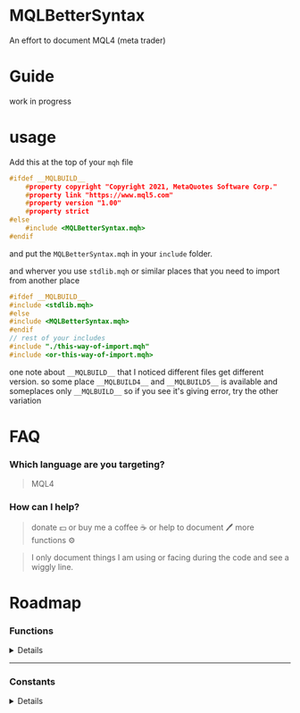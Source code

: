 # MQLBetterSyntax

An effort to document MQL4 (meta trader)

# Guide

work in progress

# usage

Add this at the top of your `mqh` file

```cpp
#ifdef __MQLBUILD__
    #property copyright "Copyright 2021, MetaQuotes Software Corp."
    #property link "https://www.mql5.com"
    #property version "1.00"
    #property strict
#else
    #include <MQLBetterSyntax.mqh>
#endif
```

and put the `MQLBetterSyntax.mqh` in your `include` folder.

and wherver you use `stdlib.mqh` or similar places that you need to import from another place

```c
#ifdef __MQLBUILD__
#include <stdlib.mqh>
#else
#include <MQLBetterSyntax.mqh>
#endif
// rest of your includes
#include "./this-way-of-import.mqh"
#include <or-this-way-of-import.mqh>
```

one note about `__MQLBUILD__` that I noticed different files get different version. so some place `__MQLBUILD4__` and `__MQLBUILD5__` is available and someplaces only `__MQLBUILD__` so if you see it's giving error, try the other variation

# FAQ

### Which language are you targeting?

> MQL4

### How can I help?

> donate :dollar: or buy me a coffee :coffee: or help to document :pen: more functions :gear:

> I only document things I am using or facing during the code and see a wiggly line.

# Roadmap

### Functions

<details>

- [ ] AccountBalance
- [ ] AccountCompany
- [ ] AccountCredit
- [ ] AccountCurrency
- [ ] AccountEquity
- [ ] AccountFreeMargin
- [ ] AccountFreeMarginCheck
- [ ] AccountFreeMarginMode
- [ ] AccountInfoDouble
- [ ] AccountInfoInteger
- [ ] AccountInfoString
- [ ] AccountLeverage
- [ ] AccountMargin
- [ ] AccountName
- [ ] AccountNumber
- [ ] AccountProfit
- [ ] AccountServer
- [ ] AccountStopoutLevel
- [ ] AccountStopoutMode
- [ ] acos
- [ ] Alert
- [ ] ArrayBsearch
- [ ] ArrayCompare
- [ ] ArrayCopy
- [ ] ArrayCopyRates
- [ ] ArrayCopySeries
- [ ] ArrayDimension
- [ ] ArrayFill
- [ ] ArrayFree
- [ ] ArrayGetAsSeries
- [ ] ArrayInitialize
- [ ] ArrayIsDynamic
- [ ] ArrayIsSeries
- [ ] ArrayMaximum
- [ ] ArrayMinimum
- [ ] ArrayRange
- [ ] ArrayResize
- [ ] ArraySetAsSeries
- [x] ArraySize
- [ ] ArraySort
- [ ] asin
- [ ] atan
- [ ] Bars
- [ ] ceil
- [x] CharArrayToString
- [ ] ChartApplyTemplate
- [ ] ChartClose
- [ ] ChartFirst
- [ ] ChartGetDouble
- [ ] ChartGetInteger
- [ ] ChartGetString
- [ ] ChartID
- [ ] ChartIndicatorDelete
- [ ] ChartIndicatorName
- [ ] ChartIndicatorsTotal
- [ ] ChartNavigate
- [ ] ChartNext
- [ ] ChartOpen
- [ ] CharToStr
- [ ] CharToString
- [ ] ChartPeriod
- [ ] ChartPriceOnDropped
- [ ] ChartRedraw
- [ ] ChartSaveTemplate
- [ ] ChartScreenShot
- [ ] ChartSetDouble
- [ ] ChartSetInteger
- [ ] ChartSetString
- [ ] ChartSetSymbolPeriod
- [ ] ChartSymbol
- [ ] ChartTimeOnDropped
- [ ] ChartTimePriceToXY
- [ ] ChartWindowFind
- [ ] ChartWindowOnDropped
- [ ] ChartXOnDropped
- [ ] ChartXYToTimePrice
- [ ] ChartYOnDropped
- [ ] CheckPointer
- [ ] ColorToARGB
- [ ] ColorToString
- [ ] Comment
- [ ] CopyClose
- [ ] CopyHigh
- [ ] CopyLow
- [ ] CopyOpen
- [ ] CopyRates
- [ ] CopyTickVolume
- [ ] CopyTime
- [ ] cos
- [ ] CryptDecode
- [ ] CryptEncode
- [ ] Day
- [ ] DayOfWeek
- [ ] DayOfYear
- [ ] DebugBreak
- [x] Digits
- [ ] DoubleToStr
- [x] DoubleToString
- [ ] EnumToString
- [ ] EventChartCustom
- [ ] EventKillTimer
- [ ] EventSetMillisecondTimer
- [ ] EventSetTimer
- [ ] exp
- [ ] ExpertRemove
- [ ] fabs
- [ ] FileClose
- [ ] FileCopy
- [ ] FileDelete
- [ ] FileFindClose
- [ ] FileFindFirst
- [ ] FileFindNext
- [ ] FileFlush
- [ ] FileGetInteger
- [ ] FileIsEnding
- [ ] FileIsExist
- [ ] FileIsLineEnding
- [ ] FileMove
- [ ] FileOpen
- [ ] FileOpenHistory
- [ ] FileReadArray
- [ ] FileReadBool
- [ ] FileReadDatetime
- [ ] FileReadDouble
- [ ] FileReadFloat
- [ ] FileReadInteger
- [ ] FileReadLong
- [ ] FileReadNumber
- [ ] FileReadString
- [ ] FileReadStruct
- [ ] FileSeek
- [ ] FileSize
- [ ] FileTell
- [ ] FileWrite
- [ ] FileWriteArray
- [ ] FileWriteDouble
- [ ] FileWriteFloat
- [ ] FileWriteInteger
- [ ] FileWriteLong
- [ ] FileWriteString
- [ ] FileWriteStruct
- [ ] floor
- [ ] fmax
- [ ] fmin
- [ ] fmod
- [ ] FolderClean
- [ ] FolderCreate
- [ ] FolderDelete
- [x] GetLastError
- [x] GetPointer
- [ ] GetTickCount
- [ ] GlobalVariableCheck
- [ ] GlobalVariableDel
- [ ] GlobalVariableGet
- [ ] GlobalVariableName
- [ ] GlobalVariablesDeleteAll
- [ ] GlobalVariableSet
- [ ] GlobalVariableSetOnCondition
- [ ] GlobalVariablesFlush
- [ ] GlobalVariablesTotal
- [ ] GlobalVariableTemp
- [ ] GlobalVariableTime
- [ ] HideTestIndicators
- [ ] Hour
- [ ] iAC
- [ ] iAD
- [ ] iADX
- [ ] iAlligator
- [ ] iAO
- [ ] iATR
- [ ] iBands
- [ ] iBandsOnArray
- [ ] iBars
- [ ] iBarShift
- [ ] iBearsPower
- [ ] iBullsPower
- [ ] iBWMFI
- [ ] iCCI
- [ ] iCCIOnArray
- [ ] iClose
- [ ] iCustom
- [ ] iDeMarker
- [ ] iEnvelopes
- [ ] iEnvelopesOnArray
- [ ] iForce
- [ ] iFractals
- [ ] iGator
- [ ] iHigh
- [ ] iHighest
- [ ] iIchimoku
- [ ] iLow
- [ ] iLowest
- [ ] iMA
- [ ] iMACD
- [ ] iMAOnArray
- [ ] iMFI
- [ ] iMomentum
- [ ] iMomentumOnArray
- [ ] IndicatorBuffers
- [ ] IndicatorCounted
- [ ] IndicatorDigits
- [ ] IndicatorSetDouble
- [ ] IndicatorSetInteger
- [ ] IndicatorSetString
- [ ] IndicatorShortName
- [ ] IntegerToString
- [ ] iOBV
- [ ] iOpen
- [ ] iOsMA
- [ ] iRSI
- [ ] iRSIOnArray
- [ ] iRVI
- [ ] iSAR
- [ ] IsConnected
- [ ] IsDemo
- [ ] IsDllsAllowed
- [ ] IsExpertEnabled
- [ ] IsLibrariesAllowed
- [ ] IsOptimization
- [ ] IsStopped
- [ ] iStdDev
- [ ] iStdDevOnArray
- [ ] IsTesting
- [ ] iStochastic
- [ ] IsTradeAllowed
- [ ] IsTradeContextBusy
- [ ] IsVisualMode
- [ ] iTime
- [ ] iVolume
- [ ] iWPR
- [ ] log
- [ ] log10
- [ ] MarketInfo
- [x] MathAbs
- [ ] MathArccos
- [ ] MathArcsin
- [ ] MathArctan
- [ ] MathCeil
- [ ] MathCos
- [ ] MathExp
- [ ] MathFloor
- [ ] MathIsValidNumber
- [ ] MathLog
- [ ] MathLog10
- [ ] MathMax
- [ ] MathMin
- [ ] MathMod
- [ ] MathPow
- [ ] MathRand
- [x] MathRound
- [ ] MathSin
- [ ] MathSqrt
- [ ] MathSrand
- [ ] MathTan
- [ ] MessageBox
- [ ] Minute
- [ ] Month
- [ ] MQLInfoInteger
- [ ] MQLInfoString
- [ ] MQLSetInteger
- [x] NormalizeDouble
- [ ] ObjectCreate
- [ ] ObjectDelete
- [ ] ObjectDescription
- [ ] ObjectFind
- [ ] ObjectGet
- [ ] ObjectGetDouble
- [ ] ObjectGetFiboDescription
- [ ] ObjectGetInteger
- [ ] ObjectGetShiftByValue
- [ ] ObjectGetString
- [ ] ObjectGetTimeByValue
- [ ] ObjectGetValueByShift
- [ ] ObjectGetValueByTime
- [ ] ObjectMove
- [ ] ObjectName
- [ ] ObjectsDeleteAll
- [ ] ObjectSet
- [ ] ObjectSetDouble
- [ ] ObjectSetFiboDescription
- [ ] ObjectSetInteger
- [ ] ObjectSetString
- [ ] ObjectSetText
- [ ] ObjectsTotal
- [ ] ObjectType
- [ ] OrderClose
- [ ] OrderCloseBy
- [ ] OrderClosePrice
- [ ] OrderCloseTime
- [ ] OrderComment
- [ ] OrderCommission
- [ ] OrderDelete
- [ ] OrderExpiration
- [ ] OrderLots
- [ ] OrderMagicNumber
- [ ] OrderModify
- [ ] OrderOpenPrice
- [ ] OrderOpenTime
- [ ] OrderPrint
- [ ] OrderProfit
- [ ] OrderSelect
- [x] OrderSend
- [ ] OrdersHistoryTotal
- [ ] OrderStopLoss
- [ ] OrdersTotal
- [ ] OrderSwap
- [ ] OrderSymbol
- [ ] OrderTakeProfit
- [ ] OrderTicket
- [ ] OrderType
- [ ] Period
- [ ] Period
- [ ] PeriodSeconds
- [ ] PlaySound
- [ ] Point
- [ ] pow
- [x] Print
- [ ] PrintFormat
- [ ] rand
- [ ] RefreshRates
- [ ] ResetLastError
- [ ] ResourceCreate
- [ ] ResourceFree
- [ ] ResourceReadImage
- [ ] ResourceSave
- [ ] round
- [ ] Seconds
- [ ] SendFTP
- [ ] SendMail
- [ ] SendNotification
- [ ] SeriesInfoInteger
- [ ] SetIndexArrow
- [ ] SetIndexBuffer
- [ ] SetIndexDrawBegin
- [ ] SetIndexEmptyValue
- [ ] SetIndexLabel
- [ ] SetIndexShift
- [ ] SetIndexStyle
- [ ] SetLevelStyle
- [ ] SetLevelValue
- [ ] ShortArrayToString
- [ ] ShortToString
- [ ] SignalBaseGetDouble
- [ ] SignalBaseGetInteger
- [ ] SignalBaseGetString
- [ ] SignalBaseSelect
- [ ] SignalBaseTotal
- [ ] SignalInfoGetDouble
- [ ] SignalInfoGetInteger
- [ ] SignalInfoGetString
- [ ] SignalInfoSetDouble
- [ ] SignalInfoSetInteger
- [ ] SignalSubscribe
- [ ] SignalUnsubscribe
- [ ] sin
- [ ] Sleep
- [ ] sqrt
- [ ] srand
- [ ] StringAdd
- [ ] StringBufferLen
- [ ] StringCompare
- [ ] StringConcatenate
- [ ] StringFill
- [ ] StringFind
- [ ] StringFormat
- [ ] StringGetChar
- [ ] StringGetCharacter
- [ ] StringInit
- [ ] StringLen
- [ ] StringReplace
- [ ] StringSetChar
- [ ] StringSetCharacter
- [ ] StringSplit
- [ ] StringSubstr
- [x] StringToCharArray
- [ ] StringToColor
- [ ] StringToDouble
- [ ] StringToInteger
- [ ] StringToLower
- [ ] StringToShortArray
- [ ] StringToTime
- [ ] StringToUpper
- [ ] StringTrimLeft
- [ ] StringTrimRight
- [ ] StrToDouble
- [ ] StrToInteger
- [ ] StrToTime
- [ ] StructToTime
- [x] Symbol
- [x] SymbolInfoDouble
- [ ] SymbolInfoInteger
- [ ] SymbolInfoSessionQuote
- [ ] SymbolInfoSessionTrade
- [ ] SymbolInfoString
- [ ] SymbolInfoTick
- [ ] SymbolName
- [ ] SymbolSelect
- [ ] SymbolsTotal
- [ ] tan
- [ ] TerminalClose
- [ ] TerminalCompany
- [ ] TerminalInfoDouble
- [ ] TerminalInfoInteger
- [ ] TerminalInfoString
- [ ] TerminalName
- [ ] TerminalPath
- [ ] TesterStatistics
- [ ] TextGetSize
- [ ] TextOut
- [ ] TextSetFont
- [ ] TimeCurrent
- [ ] TimeDay
- [ ] TimeDaylightSavings
- [ ] TimeDayOfWeek
- [ ] TimeDayOfYear
- [ ] TimeGMT
- [ ] TimeGMTOffset
- [ ] TimeHour
- [ ] TimeLocal
- [ ] TimeMinute
- [ ] TimeMonth
- [ ] TimeSeconds
- [ ] TimeToStr
- [ ] TimeToString
- [ ] TimeToStruct
- [ ] TimeYear
- [ ] UninitializeReason
- [ ] WebRequest
- [ ] WindowBarsPerChart
- [ ] WindowExpertName
- [ ] WindowFind
- [ ] WindowFirstVisibleBar
- [ ] WindowHandle
- [ ] WindowIsVisible
- [ ] WindowOnDropped
- [ ] WindowPriceMax
- [ ] WindowPriceMin
- [ ] WindowPriceOnDropped
- [ ] WindowRedraw
- [ ] WindowScreenShot
- [ ] WindowsTotal
- [ ] WindowTimeOnDropped
- [ ] WindowXOnDropped
- [ ] WindowYOnDropped
- [ ] Year
- [ ] ZeroMemory

</details>

---

### Constants

<details>

- [ ] \_\_DATE\_\_
- [ ] \_\_DATETIME\_\_
- [ ] \_\_FILE\_\_
- [ ] \_\_FUNCSIG\_\_
- [ ] \_\_FUNCTION\_\_
- [ ] \_\_LINE\_\_
- [x] \_\_MQLBUILD**, \_\_MQL4BUILD**
- [ ] \_\_PATH\_\_
- [ ] ACCOUNT_BALANCE
- [ ] ACCOUNT_COMPANY
- [ ] ACCOUNT_CREDIT
- [ ] ACCOUNT_CURRENCY
- [ ] ACCOUNT_EQUITY
- [ ] ACCOUNT_MARGIN_FREE
- [ ] ACCOUNT_LEVERAGE
- [ ] ACCOUNT_LIMIT_ORDERS
- [ ] ACCOUNT_LOGIN
- [ ] ACCOUNT_MARGIN
- [ ] ACCOUNT_MARGIN_LEVEL
- [ ] ACCOUNT_MARGIN_SO_CALL
- [ ] ACCOUNT_MARGIN_SO_MODE
- [ ] ACCOUNT_MARGIN_SO_SO
- [ ] ACCOUNT_NAME
- [ ] ACCOUNT_PROFIT
- [ ] ACCOUNT_SERVER
- [ ] ACCOUNT_STOPOUT_MODE_MONEY
- [ ] ACCOUNT_STOPOUT_MODE_PERCENT
- [ ] ACCOUNT_TRADE_ALLOWED
- [ ] ACCOUNT_TRADE_EXPERT
- [ ] ACCOUNT_TRADE_MODE
- [ ] ACCOUNT_TRADE_MODE_CONTEST
- [ ] ACCOUNT_TRADE_MODE_DEMO
- [ ] ACCOUNT_TRADE_MODE_REAL
- [ ] ALIGN_CENTER
- [ ] ALIGN_LEFT
- [ ] ALIGN_RIGHT
- [ ] ANCHOR_BOTTOM
- [ ] ANCHOR_CENTER
- [ ] ANCHOR_LEFT
- [ ] ANCHOR_LEFT_LOWER
- [ ] ANCHOR_LEFT_UPPER
- [ ] ANCHOR_LOWER
- [ ] ANCHOR_RIGHT
- [ ] ANCHOR_RIGHT_LOWER
- [ ] ANCHOR_RIGHT_UPPER
- [ ] ANCHOR_TOP
- [ ] ANCHOR_UPPER
- [ ] BORDER_FLAT
- [ ] BORDER_RAISED
- [ ] BORDER_SUNKEN
- [ ] CHAR_MAX
- [ ] CHAR_MIN
- [ ] CHART_AUTOSCROLL
- [ ] CHART_BARS
- [ ] CHART_BEGIN
- [ ] CHART_BRING_TO_TOP
- [ ] CHART_CANDLES
- [ ] CHART_COLOR_ASK
- [ ] CHART_COLOR_BACKGROUND
- [ ] CHART_COLOR_BID
- [ ] CHART_COLOR_CANDLE_BEAR
- [ ] CHART_COLOR_CANDLE_BULL
- [ ] CHART_COLOR_CHART_DOWN
- [ ] CHART_COLOR_CHART_LINE
- [ ] CHART_COLOR_CHART_UP
- [ ] CHART_COLOR_FOREGROUND
- [ ] CHART_COLOR_GRID
- [ ] CHART_COLOR_LAST
- [ ] CHART_COLOR_STOP_LEVEL
- [ ] CHART_COLOR_VOLUME
- [ ] CHART_COMMENT
- [ ] CHART_CURRENT_POS
- [ ] CHART_DRAG_TRADE_LEVELS
- [ ] CHART_END
- [ ] CHART_EVENT_MOUSE_MOVE
- [ ] CHART_EVENT_OBJECT_CREATE
- [ ] CHART_EVENT_OBJECT_DELETE
- [ ] CHART_FIRST_VISIBLE_BAR
- [ ] CHART_FIXED_MAX
- [ ] CHART_FIXED_MIN
- [ ] CHART_FIXED_POSITION
- [ ] CHART_FOREGROUND
- [ ] CHART_HEIGHT_IN_PIXELS
- [ ] CHART_IS_OFFLINE
- [ ] CHART_LINE
- [ ] CHART_MODE
- [ ] CHART_MOUSE_SCROLL
- [ ] CHART_POINTS_PER_BAR
- [ ] CHART_PRICE_MAX
- [ ] CHART_PRICE_MIN
- [ ] CHART_SCALE
- [ ] CHART_SCALE_PT_PER_BAR
- [ ] CHART_SCALEFIX
- [ ] CHART_SCALEFIX_11
- [ ] CHART_SHIFT
- [ ] CHART_SHIFT_SIZE
- [ ] CHART_SHOW_ASK_LINE
- [ ] CHART_SHOW_BID_LINE
- [ ] CHART_SHOW_DATE_SCALE
- [ ] CHART_SHOW_GRID
- [ ] CHART_SHOW_LAST_LINE
- [ ] CHART_SHOW_OBJECT_DESCR
- [ ] CHART_SHOW_OHLC
- [ ] CHART_SHOW_PERIOD_SEP
- [ ] CHART_SHOW_PRICE_SCALE
- [ ] CHART_SHOW_TRADE_LEVELS
- [ ] CHART_SHOW_VOLUMES
- [ ] CHART_VISIBLE_BARS
- [ ] CHART_VOLUME_HIDE
- [ ] CHART_VOLUME_TICK
- [ ] CHART_WIDTH_IN_BARS
- [ ] CHART_WIDTH_IN_PIXELS
- [ ] CHART_WINDOW_HANDLE
- [ ] CHART_WINDOW_IS_VISIBLE
- [ ] CHART_WINDOW_YDISTANCECHART_WINDOWS_TOTAL
- [ ] CHARTEVENT_CHART_CHANGE
- [ ] CHARTEVENT_CLICK
- [ ] CHARTEVENT_CUSTOM
- [ ] CHARTEVENT_CUSTOM_LAST
- [ ] CHARTEVENT_KEYDOWN
- [ ] CHARTEVENT_MOUSE_MOVE
- [ ] CHARTEVENT_OBJECT_CHANGE
- [ ] CHARTEVENT_OBJECT_CLICK
- [ ] CHARTEVENT_OBJECT_CREATE
- [ ] CHARTEVENT_OBJECT_DELETE
- [ ] CHARTEVENT_OBJECT_DRAG
- [ ] CHARTEVENT_OBJECT_ENDEDIT
- [ ] CHARTS_MAX
- [x] CLR_NONE, clrNONE
- [x] clrAliceBlue
- [x] clrAntiqueWhite
- [x] clrAqua
- [x] clrAquamarine
- [x] clrBeige
- [x] clrBisque
- [x] clrBlack
- [x] clrBlanchedAlmond
- [x] clrBlue
- [x] clrBlueViolet
- [x] clrBrown
- [x] clrBurlyWood
- [x] clrCadetBlue
- [x] clrChartreuse
- [x] clrChocolate
- [x] clrCoral
- [x] clrCornflowerBlue
- [x] clrCornsilk
- [x] clrCrimson
- [x] clrDarkBlue
- [x] clrDarkGoldenrod
- [x] clrDarkGray
- [x] clrDarkGreen
- [x] clrDarkKhaki
- [x] clrDarkOliveGreen
- [x] clrDarkOrange
- [x] clrDarkOrchid
- [x] clrDarkSalmon
- [x] clrDarkSeaGreen
- [x] clrDarkSlateBlue
- [x] clrDarkSlateGray
- [x] clrDarkTurquoise
- [x] clrDarkViolet
- [x] clrDeepPink
- [x] clrDeepSkyBlue
- [x] clrDimGray
- [x] clrDodgerBlue
- [x] clrFireBrick
- [x] clrForestGreen
- [x] clrGainsboro
- [x] clrGold
- [x] clrGoldenrod
- [x] clrGray
- [x] clrGreen
- [x] clrGreenYellow
- [x] clrHoneydew
- [x] clrHotPink
- [x] clrIndianRed
- [x] clrIndigo
- [x] clrIvory
- [x] clrKhaki
- [x] clrLavender
- [x] clrLavenderBlush
- [x] clrLawnGreen
- [x] clrLemonChiffon
- [x] clrLightBlue
- [x] clrLightCoral
- [x] clrLightCyan
- [x] clrLightGoldenrod
- [x] clrLightGray
- [x] clrLightGreen
- [x] clrLightPink
- [x] clrLightSalmon
- [x] clrLightSeaGreen
- [x] clrLightSkyBlue
- [x] clrLightSlateGray
- [x] clrLightSteelBlue
- [x] clrLightYellow
- [x] clrLime
- [x] clrLimeGreen
- [x] clrLinen
- [x] clrMagenta
- [x] clrMaroon
- [x] clrMediumAquamarine
- [x] clrMediumBlue
- [x] clrMediumOrchid
- [x] clrMediumPurple
- [x] clrMediumSeaGreen
- [x] clrMediumSlateBlue
- [x] clrMediumSpringGreen
- [x] clrMediumTurquoise
- [x] clrMediumVioletRed
- [x] clrMidnightBlue
- [x] clrMintCream
- [x] clrMistyRose
- [x] clrMoccasin
- [x] clrNavajoWhite
- [x] clrNavy
- [x] clrOldLace
- [x] clrOlive
- [x] clrOliveDrab
- [x] clrOrange
- [x] clrOrangeRed
- [x] clrOrchid
- [x] clrPaleGoldenrod
- [x] clrPaleGreen
- [x] clrPaleTurquoise
- [x] clrPaleVioletRed
- [x] clrPapayaWhip
- [x] clrPeachPuff
- [x] clrPeru
- [x] clrPink
- [x] clrPlum
- [x] clrPowderBlue
- [x] clrPurple
- [x] clrRed
- [x] clrRosyBrown
- [x] clrRoyalBlue
- [x] clrSaddleBrown
- [x] clrSalmon
- [x] clrSandyBrown
- [x] clrSeaGreen
- [x] clrSeashell
- [x] clrSienna
- [x] clrSilver
- [x] clrSkyBlue
- [x] clrSlateBlue
- [x] clrSlateGray
- [x] clrSnow
- [x] clrSpringGreen
- [x] clrSteelBlue
- [x] clrTan
- [x] clrTeal
- [x] clrThistle
- [x] clrTomato
- [x] clrTurquoise
- [x] clrViolet
- [x] clrWheat
- [x] clrWhite
- [x] clrWhiteSmoke
- [x] clrYellow
- [x] clrYellowGreen
- [ ] CORNER_LEFT_LOWER
- [ ] CORNER_LEFT_UPPER
- [ ] CORNER_RIGHT_LOWER
- [ ] CORNER_RIGHT_UPPER
- [x] CP_ACP
- [x] CP_MACCP
- [x] CP_OEMCP
- [x] CP_SYMBOL
- [x] CP_THREAD_ACP
- [x] CP_UTF7
- [x] CP_UTF8
- [ ] CRYPT_AES128
- [ ] CRYPT_AES256
- [ ] CRYPT_ARCH_ZIP
- [ ] CRYPT_BASE64
- [ ] CRYPT_DES
- [ ] CRYPT_HASH_MD5
- [ ] CRYPT_HASH_SHA1
- [ ] CRYPT_HASH_SHA256
- [ ] DBL_DIG
- [ ] DBL_EPSILON
- [ ] DBL_MANT_DIG
- [ ] DBL_MAX
- [ ] DBL_MAX_10_EXP
- [ ] DBL_MAX_EXP
- [ ] DBL_MIN
- [ ] DBL_MIN_10_EXP
- [ ] DBL_MIN_EXP
- [ ] DRAW_ARROW
- [ ] DRAW_HISTOGRAM
- [ ] DRAW_LINE
- [ ] DRAW_NONE
- [ ] DRAW_SECTION
- [ ] DRAW_ZIGZAG
- [ ] EMPTY
- [ ] EMPTY_VALUE
- [x] ERR_ACCOUNT_DISABLED
- [ ] ERR_ARRAY_AS_PARAMETER_EXPECTED
- [ ] ERR_ARRAY_INDEX_OUT_OF_RANGE
- [ ] ERR_ARRAY_INVALID
- [x] ERR_BROKER_BUSY
- [ ] ERR_CANNOT_CALL_FUNCTION
- [ ] ERR_CANNOT_LOAD_LIBRARY
- [ ] ERR_CANNOT_OPEN_FILE
- [ ] ERR_CHART_NOREPLY
- [ ] ERR_CHART_NOT_FOUND
- [ ] ERR_CHART_PROP_INVALID
- [ ] ERR_CHARTINDICATOR_NOT_FOUND
- [ ] ERR_CHARTWINDOW_NOT_FOUND
- [x] ERR_COMMON_ERROR
- [ ] ERR_CUSTOM_INDICATOR_ERROR
- [ ] ERR_DLL_CALLS_NOT_ALLOWED
- [ ] ERR_DLLFUNC_CRITICALERROR
- [ ] ERR_DOUBLE_PARAMETER_EXPECTED
- [ ] ERR_END_OF_FILE
- [ ] ERR_EXTERNAL_CALLS_NOT_ALLOWED
- [ ] ERR_FILE_ARRAYRESIZE_ERROR
- [ ] ERR_FILE_BIN_STRINGSIZE
- [ ] ERR_FILE_BUFFER_ALLOCATION_ERROR
- [ ] ERR_FILE_CANNOT_CLEAN_DIRECTORY
- [ ] ERR_FILE_CANNOT_DELETE
- [ ] ERR_FILE_CANNOT_DELETE_DIRECTORY
- [ ] ERR_FILE_CANNOT_OPEN
- [ ] ERR_FILE_CANNOT_REWRITE
- [ ] ERR_FILE_DIRECTORY_NOT_EXIST
- [ ] ERR_FILE_INCOMPATIBLE
- [ ] ERR_FILE_INVALID_HANDLE
- [ ] ERR_FILE_IS_DIRECTORY
- [ ] ERR_FILE_NOT_BIN
- [ ] ERR_FILE_NOT_CSV
- [ ] ERR_FILE_NOT_DIRECTORY
- [ ] ERR_FILE_NOT_EXIST
- [ ] ERR_FILE_NOT_TOREAD
- [ ] ERR_FILE_NOT_TOWRITE
- [ ] ERR_FILE_NOT_TXT
- [ ] ERR_FILE_NOT_TXTORCSV
- [ ] ERR_FILE_READ_ERROR
- [ ] ERR_FILE_STRINGRESIZE_ERROR
- [ ] ERR_FILE_STRUCT_WITH_OBJECTS
- [ ] ERR_FILE_TOO_LONG_FILENAME
- [ ] ERR_FILE_TOO_MANY_OPENED
- [ ] ERR_FILE_WRITE_ERROR
- [ ] ERR_FILE_WRONG_DIRECTORYNAME
- [ ] ERR_FILE_WRONG_FILENAME
- [ ] ERR_FILE_WRONG_HANDLE
- [ ] ERR_FORMAT_TOO_MANY_FORMATTERS
- [ ] ERR_FORMAT_TOO_MANY_PARAMETERS
- [ ] ERR_FUNC_NOT_ALLOWED_IN_TESTING
- [ ] ERR_FUNCTION_NOT_CONFIRMED
- [ ] ERR_GLOBAL_VARIABLE_NOT_FOUND
- [ ] ERR_GLOBAL_VARIABLES_PROCESSING
- [ ] ERR_HISTORY_WILL_UPDATED
- [ ] ERR_INCOMPATIBLE_ARRAYS
- [ ] ERR_INCOMPATIBLE_FILEACCESS
- [ ] ERR_INCORRECT_SERIESARRAY_USING
- [ ] ERR_INDICATOR_CANNOT_INIT
- [ ] ERR_INDICATOR_CANNOT_LOAD
- [ ] ERR_INTEGER_PARAMETER_EXPECTED
- [ ] ERR_INTERNAL_ERROR
- [x] ERR_INVALID_ACCOUNT
- [ ] ERR_INVALID_FUNCTION_PARAMSCNT
- [ ] ERR_INVALID_FUNCTION_PARAMVALUE
- [ ] ERR_INVALID_POINTER
- [x] ERR_INVALID_PRICE
- [ ] ERR_INVALID_PRICE_PARAM
- [x] ERR_INVALID_STOPS
- [ ] ERR_INVALID_TICKET
- [x] ERR_INVALID_TRADE_PARAMETERS
- [x] ERR_INVALID_TRADE_VOLUME
- [x] ERR_LONG_POSITIONS_ONLY_ALLOWED
- [ ] ERR_LONGS_NOT_ALLOWED
- [x] ERR_MALFUNCTIONAL_TRADE
- [x] ERR_MARKET_CLOSED
- [x] ERR_NO_CONNECTION
- [x] ERR_NO_ERROR
- [ ] ERR_NO_HISTORY_DATA
- [ ] ERR_NO_MEMORY_FOR_ARRAYSTRING
- [ ] ERR_NO_MEMORY_FOR_CALL_STACK
- [ ] ERR_NO_MEMORY_FOR_HISTORY
- [ ] ERR_NO_MEMORY_FOR_PARAM_STRING
- [ ] ERR_NO_MEMORY_FOR_RETURNED_STR
- [ ] ERR_NO_MEMORY_FOR_TEMP_STRING
- [ ] ERR_NO_MQLERROR
- [ ] ERR_NO_OBJECT_NAME
- [ ] ERR_NO_ORDER_SELECTED
- [ ] ERR_NO_RESULT
- [ ] ERR_NO_SPECIFIED_SUBWINDOW
- [x] ERR_NOT_ENOUGH_MONEY
- [x] ERR_NOT_ENOUGH_RIGHTS
- [ ] ERR_NOT_ENOUGH_STACK_FOR_PARAM
- [ ] ERR_NOT_INITIALIZED_ARRAY
- [ ] ERR_NOT_INITIALIZED_ARRAYSTRING
- [ ] ERR_NOT_INITIALIZED_STRING
- [ ] ERR_NOTIFICATION_ERROR
- [ ] ERR_NOTIFICATION_PARAMETER
- [ ] ERR_NOTIFICATION_SETTINGS
- [ ] ERR_NOTIFICATION_TOO_FREQUENT
- [ ] ERR_OBJECT_ALREADY_EXISTS
- [ ] ERR_OBJECT_COORDINATES_ERROR
- [ ] ERR_OBJECT_DOES_NOT_EXIST
- [x] ERR_OFF_QUOTES
- [x] ERR_OLD_VERSION
- [x] ERR_ORDER_LOCKED
- [ ] ERR_OUT_OF_MEMORY
- [x] ERR_PRICE_CHANGED
- [ ] ERR_RECURSIVE_STACK_OVERFLOW
- [ ] ERR_REMAINDER_FROM_ZERO_DIVIDE
- [x] ERR_REQUOTE
- [ ] ERR_RESOURCE_DUPLICATED
- [ ] ERR_RESOURCE_NOT_FOUND
- [ ] ERR_RESOURCE_NOT_SUPPORTED
- [ ] ERR_SEND_MAIL_ERROR
- [x] ERR_SERVER_BUSY
- [ ] ERR_SHORTS_NOT_ALLOWED
- [ ] ERR_SOME_ARRAY_ERROR
- [ ] ERR_SOME_FILE_ERROR
- [ ] ERR_SOME_OBJECT_ERROR
- [ ] ERR_STRING_FUNCTION_INTERNAL
- [ ] ERR_STRING_PARAMETER_EXPECTED
- [ ] ERR_SYMBOL_SELECT
- [ ] ERR_SYSTEM_BUSY
- [x] ERR_TOO_FREQUENT_REQUESTS
- [ ] ERR_TOO_LONG_STRING
- [ ] ERR_TOO_MANY_OPENED_FILES
- [x] ERR_TOO_MANY_REQUESTS
- [x] ERR_TRADE_CONTEXT_BUSY
- [x] ERR_TRADE_DISABLED
- [ ] ERR_TRADE_ERROR
- [ ] ERR_TRADE_EXPERT_DISABLED_BY_SERVER
- [x] ERR_TRADE_EXPIRATION_DENIED
- [x] ERR_TRADE_HEDGE_PROHIBITED
- [x] ERR_TRADE_MODIFY_DENIED
- [ ] ERR_TRADE_NOT_ALLOWED
- [x] ERR_TRADE_PROHIBITED_BY_FIFO
- [x] ERR_TRADE_TIMEOUT
- [x] ERR_TRADE_TOO_MANY_ORDERS
- [ ] ERR_UNKNOWN_COMMAND
- [ ] ERR_UNKNOWN_OBJECT_PROPERTY
- [ ] ERR_UNKNOWN_OBJECT_TYPE
- [ ] ERR_UNKNOWN_SYMBOL
- [ ] ERR_USER_ERROR_FIRST
- [ ] ERR_WEBREQUEST_CONNECT_FAILED
- [ ] ERR_WEBREQUEST_INVALID_ADDRESS
- [ ] ERR_WEBREQUEST_REQUEST_FAILED
- [ ] ERR_WEBREQUEST_TIMEOUT
- [ ] ERR_WRONG_FILE_NAME
- [ ] ERR_WRONG_FUNCTION_POINTER
- [ ] ERR_WRONG_JUMP
- [ ] ERR_ZERO_DIVIDE
- [ ] FILE_ACCESS_DATE
- [ ] FILE_ANSI
- [ ] FILE_BIN
- [ ] FILE_COMMON
- [ ] FILE_CREATE_DATE
- [ ] FILE_CSV
- [ ] FILE_END
- [ ] FILE_EXISTS
- [ ] FILE_IS_ANSI
- [ ] FILE_IS_BINARY
- [ ] FILE_IS_COMMON
- [ ] FILE_IS_CSV
- [ ] FILE_IS_READABLE
- [ ] FILE_IS_TEXT
- [ ] FILE_IS_WRITABLE
- [ ] FILE_LINE_END
- [ ] FILE_MODIFY_DATE
- [ ] FILE_POSITION
- [ ] FILE_READ
- [ ] FILE_REWRITE
- [ ] FILE_SHARE_READ
- [ ] FILE_SHARE_WRITE
- [ ] FILE_SIZE
- [ ] FILE_TXT
- [ ] FILE_UNICODE
- [ ] FILE_WRITE
- [ ] FLT_DIG
- [ ] FLT_EPSILONFLT_MANT_DIG
- [ ] FLT_MAX
- [ ] FLT_MAX_10_EXP
- [ ] FLT_MAX_EXP
- [ ] FLT_MIN
- [ ] FLT_MIN_10_EXP
- [ ] FLT_MIN_EXP
- [ ] FRIDAY
- [ ] GANN_DOWN_TREND
- [ ] GANN_UP_TREND
- [ ] IDABORT
- [ ] IDCANCEL
- [ ] IDCONTINUE
- [ ] IDIGNORE
- [ ] IDNO
- [ ] IDOK
- [ ] IDRETRY
- [ ] IDTRYAGAIN
- [ ] IDYES
- [ ] INDICATOR_DIGITS
- [ ] INDICATOR_HEIGHT
- [ ] INDICATOR_LEVELCOLOR
- [ ] INDICATOR_LEVELS
- [ ] INDICATOR_LEVELSTYLE
- [ ] INDICATOR_LEVELTEXT
- [ ] INDICATOR_LEVELVALUE
- [ ] INDICATOR_LEVELWIDTH
- [ ] INDICATOR_MAXIMUM
- [ ] INDICATOR_MINIMUM
- [ ] INDICATOR_SHORTNAME
- [ ] INT_MAX
- [ ] INT_MIN
- [ ] INVALID_HANDLE
- [ ] IS_DEBUG_MODE
- [ ] IS_PROFILE_MODE
- [ ] LONG_MAX
- [ ] LONG_MIN
- [ ] M_1_PI
- [ ] M_2_PI
- [ ] M_2_SQRTPI
- [ ] M_E
- [ ] M_LN10
- [ ] M_LN2
- [ ] M_LOG10E
- [ ] M_LOG2E
- [ ] M_PI
- [ ] M_PI_2
- [ ] M_PI_4
- [ ] M_SQRT1_2
- [ ] M_SQRT2
- [ ] MB_ABORTRETRYIGNORE
- [ ] MB_CANCELTRYCONTINUE
- [ ] MB_DEFBUTTON1
- [ ] MB_DEFBUTTON2
- [ ] MB_DEFBUTTON3
- [ ] MB_DEFBUTTON4
- [ ] MB_ICONEXCLAMATION,
- [ ] MB_ICONWARNING
- [ ] MB_ICONINFORMATION,
- [ ] MB_ICONASTERISK
- [ ] MB_ICONQUESTION
- [ ] MB_ICONSTOP,
- [ ] MB_ICONERROR,
- [ ] MB_ICONHAND
- [ ] MB_OK
- [ ] MB_OKCANCEL
- [ ] MB_RETRYCANCEL
- [ ] MB_YESNO
- [ ] MB_YESNOCANCEL
- [x] MODE_ASK
- [x] MODE_BID
- [ ] MODE_CHIKOUSPAN
- [ ] MODE_CLOSE
- [ ] MODE_DIGITS
- [ ] MODE_EMA
- [ ] MODE_EXPIRATION
- [ ] MODE_FREEZELEVEL
- [ ] MODE_GATORJAW
- [ ] MODE_GATORLIPS
- [ ] MODE_GATORTEETH
- [ ] MODE_HIGH
- [ ] MODE_HISTORY
- [ ] MODE_KIJUNSEN
- [x] MODE_LOTSIZE
- [x] MODE_LOTSTEP
- [ ] MODE_LOW
- [ ] MODE_LOWER
- [ ] MODE_LWMA
- [ ] MODE_MAIN
- [x] MODE_MARGINCALCMODE
- [x] MODE_MARGINHEDGED
- [x] MODE_MARGININIT
- [x] MODE_MARGINMAINTENANCE
- [x] MODE_MARGINREQUIRED
- [x] MODE_MAXLOT
- [ ] MODE_MINLOT
- [ ] MODE_MINUSDI
- [ ] MODE_OPEN
- [ ] MODE_PLUSDI
- [x] MODE_POINT
- [x] MODE_PROFITCALCMODE
- [ ] MODE_SENKOUSPANA
- [ ] MODE_SENKOUSPANB
- [ ] MODE_SIGNAL
- [ ] MODE_SMA
- [ ] MODE_SMMA
- [x] MODE_SPREAD
- [ ] MODE_STARTING
- [x] MODE_STOPLEVEL
- [x] MODE_SWAPLONG
- [x] MODE_SWAPSHORT
- [ ] MODE_SWAPTYPE
- [ ] MODE_TENKANSEN
- [x] MODE_TICKSIZE
- [x] MODE_TICKVALUE
- [ ] MODE_TIME
- [ ] MODE_TRADEALLOWED
- [ ] MODE_TRADES
- [ ] MODE_UPPER
- [ ] MODE_VOLUME
- [ ] MONDAY
- [ ] MQL_DEBUG
- [ ] MQL_DLLS_ALLOWED
- [ ] QL_OPTIMIZATION
- [ ] MQL_PROFILER
- [ ] MQL_PROGRAM_NAME
- [ ] MQL_PROGRAM_PATH
- [ ] MQL_PROGRAM_TYPE
- [ ] MQL_SIGNALS_ALLOWED
- [ ] MQL_TESTER
- [ ] MQL_TRADE_ALLOWED
- [ ] MQL_VISUAL_MODE
- [ ] NULL
- [ ] OBJ_ALL_PERIODS
- [ ] OBJ_ARROW
- [ ] OBJ_ARROW_BUY
- [ ] OBJ_ARROW_CHECK
- [ ] OBJ_ARROW_DOWN
- [ ] OBJ_ARROW_LEFT_PRICE
- [ ] OBJ_ARROW_RIGHT_PRICE
- [ ] OBJ_ARROW_SELL
- [ ] OBJ_ARROW_STOP
- [ ] OBJ_ARROW_THUMB_DOWN
- [ ] OBJ_ARROW_THUMB_UP
- [ ] OBJ_ARROW_UP
- [ ] OBJ_BITMAP
- [ ] OBJ_BITMAP_LABEL
- [ ] OBJ_BUTTON
- [ ] OBJ_CHANNEL
- [ ] OBJ_CYCLES
- [ ] OBJ_EDIT
- [ ] OBJ_ELLIPSE
- [ ] OBJ_EVENT
- [ ] OBJ_EXPANSION
- [ ] OBJ_FIBO
- [ ] OBJ_FIBOARC
- [ ] OBJ_FIBOCHANNEL
- [ ] OBJ_FIBOFAN
- [ ] OBJ_FIBOTIMES
- [ ] OBJ_GANNFAN
- [ ] OBJ_GANNGRID
- [ ] OBJ_GANNLINE
- [ ] OBJ_HLINE
- [ ] OBJ_LABEL
- [ ] OBJ_NO_PERIODS, EMPTY
- [ ] OBJ_PERIOD_D1
- [ ] OBJ_PERIOD_H1
- [ ] OBJ_PERIOD_H4
- [ ] OBJ_PERIOD_M1
- [ ] OBJ_PERIOD_M15
- [ ] OBJ_PERIOD_M30
- [ ] OBJ_PERIOD_M5
- [ ] OBJ_PERIOD_MN1
- [ ] OBJ_PERIOD_W1
- [ ] OBJ_PITCHFORK
- [ ] OBJ_RECTANGLE
- [ ] OBJ_RECTANGLE_LABEL
- [ ] OBJ_REGRESSION
- [ ] OBJ_STDDEVCHANNEL
- [ ] OBJ_TEXT
- [ ] OBJ_TREND
- [ ] OBJ_TRENDBYANGLE
- [ ] OBJ_TRIANGLE
- [ ] OBJ_VLINE
- [ ] OBJPROP_ALIGN
- [ ] OBJPROP_ANCHOR
- [ ] OBJPROP_ANGLE
- [ ] OBJPROP_ARROWCODE
- [ ] OBJPROP_BACK
- [ ] OBJPROP_BGCOLOR
- [ ] OBJPROP_BMPFILE
- [ ] OBJPROP_BORDER_COLOR
- [ ] OBJPROP_BORDER_TYPE
- [ ] OBJPROP_COLOR
- [ ] OBJPROP_CORNER
- [ ] OBJPROP_CREATETIME
- [ ] OBJPROP_DEVIATION
- [ ] OBJPROP_DRAWLINES
- [ ] OBJPROP_ELLIPSE
- [ ] OBJPROP_FIBOLEVELS
- [ ] OBJPROP_FIRSTLEVEL+n
- [ ] OBJPROP_FONT
- [ ] OBJPROP_FONTSIZE
- [ ] OBJPROP_HIDDEN
- [ ] OBJPROP_LEVELCOLOR
- [ ] OBJPROP_LEVELS
- [ ] OBJPROP_LEVELSTYLE
- [ ] OBJPROP_LEVELTEXT
- [ ] OBJPROP_LEVELVALUE
- [ ] OBJPROP_LEVELWIDTH
- [ ] OBJPROP_NAME
- [ ] OBJPROP_PRICE
- [ ] OBJPROP_PRICE1
- [ ] OBJPROP_PRICE2
- [ ] OBJPROP_PRICE3
- [ ] OBJPROP_RAY
- [ ] OBJPROP_RAY_RIGHT
- [ ] OBJPROP_READONLY
- [ ] OBJPROP_SCALE
- [ ] OBJPROP_SELECTABLE
- [ ] OBJPROP_SELECTED
- [ ] OBJPROP_STATE
- [ ] OBJPROP_STYLE
- [ ] OBJPROP_SYMBOL
- [ ] OBJPROP_TEXT
- [ ] OBJPROP_TIME
- [ ] OBJPROP_TIME1
- [ ] OBJPROP_TIME2
- [ ] OBJPROP_TIME3
- [ ] OBJPROP_TIMEFRAMES
- [ ] OBJPROP_TOOLTIP
- [ ] OBJPROP_TYPE
- [ ] OBJPROP_WIDTH
- [ ] OBJPROP_XDISTANCE
- [ ] OBJPROP_XOFFSET
- [ ] OBJPROP_XSIZE
- [ ] OBJPROP_YDISTANCE
- [ ] OBJPROP_YOFFSET
- [ ] OBJPROP_YSIZE
- [ ] OBJPROP_ZORDER
- [x] OP_BUY
- [x] OP_BUYLIMIT
- [x] OP_BUYSTOP
- [x] OP_SELL
- [x] OP_SELLLIMIT
- [x] OP_SELLSTOP
- [ ] PERIOD_CURRENT
- [ ] PERIOD_D1
- [ ] PERIOD_H1
- [ ] PERIOD_H12
- [ ] PERIOD_H2
- [ ] PERIOD_H3
- [ ] PERIOD_H4
- [ ] PERIOD_H6
- [ ] PERIOD_H8
- [ ] PERIOD_M1
- [ ] PERIOD_M10
- [ ] PERIOD_M12
- [ ] PERIOD_M15
- [ ] PERIOD_M2
- [ ] PERIOD_M20
- [ ] PERIOD_M3
- [ ] PERIOD_M30
- [ ] PERIOD_M4
- [ ] PERIOD_M5
- [ ] PERIOD_M6
- [ ] PERIOD_MN1
- [ ] PERIOD_W1
- [ ] POINTER_AUTOMATIC
- [ ] POINTER_DYNAMIC
- [ ] POINTER_INVALID
- [ ] PRICE_CLOSE
- [ ] PRICE_HIGH
- [ ] PRICE_LOW
- [ ] PRICE_MEDIAN
- [ ] PRICE_OPEN
- [ ] PRICE_TYPICAL
- [ ] PRICE_WEIGHTED
- [ ] REASON_ACCOUNT
- [ ] REASON_CHARTCHANGE
- [ ] REASON_CHARTCLOSE
- [ ] REASON_CLOSE
- [ ] REASON_INITFAILED
- [ ] REASON_PARAMETERS
- [ ] REASON_PROGRAM
- [ ] REASON_RECOMPILE
- [ ] REASON_REMOVE
- [ ] REASON_TEMPLATE
- [ ] SATURDAY
- [ ] SEEK_CUR
- [ ] SEEK_END
- [ ] SEEK_SET
- [ ] SELECT_BY_POS
- [ ] SELECT_BY_TICKET
- [ ] SERIES_BARS_COUNT
- [ ] SERIES_FIRSTDATE
- [ ] SERIES_LASTBAR_DATE
- [ ] SERIES_SERVER_FIRSTDATE
- [ ] SHORT_MAX
- [ ] SHORT_MIN
- [ ] SIGNAL_BASE_AUTHOR_LOGIN
- [ ] SIGNAL_BASE_BALANCE
- [ ] SIGNAL_BASE_BROKER
- [ ] SIGNAL_BASE_BROKER_SERVER
- [ ] SIGNAL_BASE_CURRENCY
- [ ] SIGNAL_BASE_DATE_PUBLISHED
- [ ] SIGNAL_BASE_DATE_STARTED
- [ ] SIGNAL_BASE_EQUITY
- [ ] SIGNAL_BASE_GAIN
- [ ] SIGNAL_BASE_ID
- [ ] SIGNAL_BASE_LEVERAGE
- [ ] SIGNAL_BASE_MAX_DRAWDOWN
- [ ] SIGNAL_BASE_NAME
- [ ] SIGNAL_BASE_PIPS
- [ ] SIGNAL_BASE_PRICE
- [ ] SIGNAL_BASE_RATING
- [ ] SIGNAL_BASE_ROI
- [ ] SIGNAL_BASE_SUBSCRIBERS
- [ ] SIGNAL_BASE_TRADE_MODE
- [ ] SIGNAL_BASE_TRADES
- [ ] SIGNAL_INFO_CONFIRMATIONS_DISABLED
- [ ] SIGNAL_INFO_COPY_SLTP
- [ ] SIGNAL_INFO_DEPOSIT_PERCENT
- [ ] SIGNAL_INFO_EQUITY_LIMIT
- [ ] SIGNAL_INFO_ID
- [ ] SIGNAL_INFO_NAME
- [ ] SIGNAL_INFO_SLIPPAGE
- [ ] SIGNAL_INFO_SUBSCRIPTION_ENABLED
- [ ] SIGNAL_INFO_TERMS_AGREE
- [ ] SIGNAL_INFO_VOLUME_PERCENT
- [ ] STAT_BALANCE_DD
- [ ] STAT_BALANCE_DD_RELATIVE
- [ ] STAT_BALANCE_DDREL_PERCENT
- [ ] STAT_BALANCEDD_PERCENT
- [ ] STAT_BALANCEMIN
- [ ] STAT_CONLOSSMAX
- [ ] STAT_CONLOSSMAX_TRADES
- [ ] STAT_CONPROFITMAX
- [ ] STAT_CONPROFITMAX_TRADES
- [ ] STAT_CUSTOM_ONTESTER
- [ ] STAT_DEALS
- [ ] STAT_EQUITY_DD
- [ ] STAT_EQUITY_DD_RELATIVE
- [ ] STAT_EQUITY_DDREL_PERCENT
- [ ] STAT_EQUITYDD_PERCENT
- [ ] STAT_EQUITYMIN
- [ ] STAT_EXPECTED_PAYOFF
- [ ] STAT_GROSS_LOSS
- [ ] STAT_GROSS_PROFIT
- [ ] STAT_INITIAL_DEPOSIT
- [ ] STAT_LONG_TRADES
- [ ] STAT_LOSS_TRADES
- [ ] STAT_LOSSTRADES_AVGCON
- [ ] STAT_MAX_CONLOSS_TRADES
- [ ] STAT_MAX_CONLOSSES
- [ ] STAT_MAX_CONPROFIT_TRADES
- [ ] STAT_MAX_CONWINS
- [ ] STAT_MAX_LOSSTRADE
- [ ] STAT_MAX_PROFITTRADE
- [ ] STAT_MIN_MARGINLEVEL
- [ ] STAT_PROFIT
- [ ] STAT_PROFIT_FACTOR
- [ ] STAT_PROFIT_LONGTRADES
- [ ] STAT_PROFIT_SHORTTRADES
- [ ] STAT_PROFIT_TRADES
- [ ] STAT_PROFITTRADES_AVGCON
- [ ] STAT_RECOVERY_FACTOR
- [ ] STAT_SHARPE_RATIO
- [ ] STAT_SHORT_TRADES
- [ ] STAT_TRADES
- [ ] STAT_WITHDRAWAL
- [ ] STO_CLOSECLOSE
- [ ] STO_LOWHIGH
- [ ] STYLE_DASH
- [ ] STYLE_DASHDOT
- [ ] STYLE_DASHDOTDOT
- [ ] STYLE_DOT
- [ ] STYLE_SOLID
- [ ] SUNDAY
- [ ] SYMBOL_ARROWDOWN
- [ ] SYMBOL_ARROWUP
- [x] SYMBOL_ASK
- [x] SYMBOL_ASKHIGH
- [x] SYMBOL_ASKLOW
- [x] SYMBOL_BID
- [x] SYMBOL_BIDHIGH
- [x] SYMBOL_BIDLOW
- [ ] SYMBOL_CHECKSIGN
- [ ] SYMBOL_CURRENCY_BASE
- [ ] SYMBOL_CURRENCY_MARGIN
- [ ] SYMBOL_CURRENCY_PROFIT
- [ ] SYMBOL_DESCRIPTION
- [ ] SYMBOL_DIGITS
- [ ] SYMBOL_EXPIRATION_MODE SYMBOL_EXPIRATION_TIME
- [ ] SYMBOL_FILLING_MODE
- [x] SYMBOL_LAST
- [x] SYMBOL_LASTHIGH
- [x] SYMBOL_LASTLOW
- [ ] SYMBOL_LEFTPRICE
- [ ] SYMBOL_MARGIN_INITIAL
- [ ] SYMBOL_MARGIN_LIMIT
- [x] SYMBOL_MARGIN_LONG
- [x] SYMBOL_MARGIN_MAINTENANCE
- [x] SYMBOL_MARGIN_SHORT
- [x] SYMBOL_MARGIN_STOP
- [x] SYMBOL_MARGIN_STOPLIMIT
- [ ] SYMBOL_ORDER_MODE
- [ ] SYMBOL_PATH
- [x] SYMBOL_POINT
- [ ] SYMBOL_RIGHTPRICE
- [ ] SYMBOL_SELECT
- [x] SYMBOL_SESSION_AW
- [ ] SYMBOL_SESSION_BUY_ORDERS
- [ ] SYMBOL_SESSION_BUY_ORDERS_VOLUME
- [x] SYMBOL_SESSION_CLOSE
- [ ] SYMBOL_SESSION_DEALS
- [ ] SYMBOL_SESSION_INTEREST
- [ ] SYMBOL_SESSION_OPEN
- [x] SYMBOL_SESSION_PRICE_LIMIT_MAX
- [x] SYMBOL_SESSION_PRICE_LIMIT_MIN
- [x] SYMBOL_SESSION_PRICE_SETTLEMENT
- [ ] SYMBOL_SESSION_SELL_ORDERS
- [x] SYMBOL_SESSION_SELL_ORDERS_VOLUME
- [ ] SYMBOL_SESSION_TURNOVER
- [x] SYMBOL_SESSION_VOLUME
- [ ] SYMBOL_SPREAD
- [ ] SYMBOL_SPREAD_FLOAT
- [ ] SYMBOL_START_TIME
- [ ] SYMBOL_STOPSIGN
- [x] SYMBOL_SWAP_LONG
- [ ] SYMBOL_SWAP_MODE
- [ ] SYMBOL_SWAP_ROLLOVER3DAYS
- [x] SYMBOL_SWAP_SHORT
- [ ] SYMBOL_THUMBSDOWN
- [ ] SYMBOL_THUMBSUP
- [ ] SYMBOL_TIME
- [ ] SYMBOL_TRADE_CALC_MODE
- [x] SYMBOL_TRADE_CONTRACT_SIZE
- [ ] SYMBOL_TRADE_EXECUTION_EXCHANGE
- [ ] SYMBOL_TRADE_EXECUTION_INSTANT
- [ ] SYMBOL_TRADE_EXECUTION_MARKET
- [ ] SYMBOL_TRADE_EXECUTION_REQUEST
- [ ] SYMBOL_TRADE_EXEMODE
- [ ] SYMBOL_TRADE_FREEZE_LEVEL
- [ ] SYMBOL_TRADE_MODE
- [ ] SYMBOL_TRADE_MODE_CLOSEONLY
- [ ] SYMBOL_TRADE_MODE_DISABLED
- [ ] SYMBOL_TRADE_MODE_FULL
- [ ] SYMBOL_TRADE_MODE_LONGONLY
- [ ] SYMBOL_TRADE_MODE_SHORTONLY
- [ ] SYMBOL_TRADE_STOPS_LEVEL
- [x] SYMBOL_TRADE_TICK_SIZE
- [x] SYMBOL_TRADE_TICK_VALUE
- [x] SYMBOL_TRADE_TICK_VALUE_LOSS
- [x] SYMBOL_TRADE_TICK_VALUE_PROFIT
- [x] SYMBOL_VOLUME
- [x] SYMBOL_VOLUME_LIMIT
- [x] SYMBOL_VOLUME_MAX
- [x] SYMBOL_VOLUME_MIN
- [x] SYMBOL_VOLUME_STEP
- [ ] SYMBOL_VOLUMEHIGH
- [ ] SYMBOL_VOLUMELOW
- [ ] TERMINAL_BUILD
- [ ] TERMINAL_CODEPAGE
- [ ] TERMINAL_COMMONDATA_PATH
- [ ] TERMINAL_COMMUNITY_ACCOUNT
- [ ] TERMINAL_COMMUNITY_BALANCE
- [ ] TERMINAL_COMMUNITY_CONNECTION
- [ ] TERMINAL_COMPANY
- [ ] TERMINAL_CONNECTED
- [ ] TERMINAL_CPU_CORES
- [ ] TERMINAL_DATA_PATH
- [ ] TERMINAL_DISK_SPACE
- [ ] TERMINAL_DLLS_ALLOWED
- [ ] TERMINAL_EMAIL_ENABLED
- [ ] TERMINAL_FTP_ENABLED
- [ ] TERMINAL_LANGUAGE
- [ ] TERMINAL_MAXBARS
- [ ] TERMINAL_MEMORY_AVAILABLE
- [ ] TERMINAL_MEMORY_PHYSICAL
- [ ] TERMINAL_MEMORY_TOTAL
- [ ] TERMINAL_MEMORY_USED
- [ ] TERMINAL_MQID
- [ ] TERMINAL_NAME
- [ ] TERMINAL_NOTIFICATIONS_ENABLED
- [ ] TERMINAL_PATH
- [ ] TERMINAL_PING_LAST
- [ ] TERMINAL_SCREEN_DPI
- [ ] TERMINAL_TRADE_ALLOWED
- [ ] THURSDAY
- [ ] TUESDAY
- [ ] UCHAR_MAX
- [ ] UINT_MAX
- [ ] ULONG_MAX
- [ ] USHORT_MAX
- [ ] VOLUME_TICK
- [ ] WEDNESDAY
- [ ] WHOLE_ARRAY
- [ ] WRONG_VALUE

</details>

